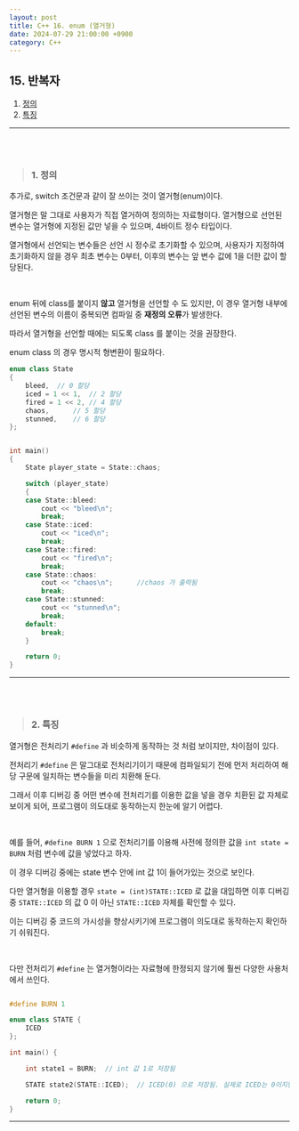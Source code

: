 ```yaml
---
layout: post
title: C++ 16. enum (열거형)
date: 2024-07-29 21:00:00 +0900
category: C++
---
```


## 15. 반복자

1. [정의](#1-정의)
2. [특징](#2-특징)

---

<br><br>

>###  1. 정의

추가로, switch 조건문과 같이 잘 쓰이는 것이 열거형(enum)이다.

열거형은 말 그대로 사용자가 직접 열거하여 정의하는 자료형이다. 열거형으로 선언된 변수는 열거형에 지정된 값만 넣을 수 있으며, 4바이트 정수 타입이다.

열거형에서 선언되는 변수들은 선언 시 정수로 초기화할 수 있으며, 사용자가 지정하여 초기화하지 않을 경우 최초 변수는 0부터, 이후의 변수는 앞 변수 값에 1을 더한 값이 할당된다.

<br>

enum 뒤에 class를 붙이지 **않고** 열거형을 선언할 수 도 있지만, 이 경우 열거형 내부에 선언된 변수의 이름이 중복되면 컴파일 중 **재정의 오류**가 발생한다.

따라서 열거형을 선언할 때에는 되도록 class 를 붙이는 것을 권장한다.

enum class 의 경우 명시적 형변환이 필요하다.

```cpp
enum class State
{
	bleed,	// 0 할당
	iced = 1 << 1,	// 2 할당
	fired = 1 << 2,	// 4 할당
	chaos,		// 5 할당
	stunned,	// 6 할당
};


int main()
{
	State player_state = State::chaos;

	switch (player_state)
	{
	case State::bleed:
		cout << "bleed\n";
		break;
	case State::iced:
		cout << "iced\n";
		break;
	case State::fired:
		cout << "fired\n";
		break;
	case State::chaos:
		cout << "chaos\n";      //chaos 가 출력됨
		break;
	case State::stunned:
		cout << "stunned\n";
		break;
	default:
		break;
	}

	return 0;
}
```

---


<br><br>

>###  2. 특징


열거형은 전처리기 `#define` 과 비슷하게 동작하는 것 처럼 보이지만, 차이점이 있다.

전처리기 `#define` 은 말그대로 전처리기이기 때문에 컴파일되기 전에 먼저 처리하여 해당 구문에 일치하는 변수들을 미리 치환해 둔다.

그래서 이후 디버깅 중 어떤 변수에 전처리기를 이용한 값을 넣을 경우 치환된 값 자체로 보이게 되어, 프로그램이 의도대로 동작하는지 한눈에 알기 어렵다.

<br>

예를 들어, `#define BURN 1` 으로 전처리기를 이용해 사전에 정의한 값을 `int state = BURN` 처럼 변수에 값을 넣었다고 하자.

이 경우 디버깅 중에는 state 변수 안에 int 값 1이 들어가있는 것으로 보인다.

다만 열거형을 이용할 경우 `state = (int)STATE::ICED` 로 값을 대입하면 이후 디버깅 중 `STATE::ICED` 의 값 0 이 아닌 `STATE::ICED` 자체를 확인할 수 있다.

이는 디버깅 중 코드의 가시성을 향상시키기에 프로그램이 의도대로 동작하는지 확인하기 쉬워진다.

<br>

다만 전처리기 `#define` 는 열거형이라는 자료형에 한정되지 않기에 훨씬 다양한 사용처에서 쓰인다.


```cpp

#define BURN 1

enum class STATE {
	ICED
};

int main() {

	int state1 = BURN;	// int 값 1로 저장됨

	STATE state2(STATE::ICED);	// ICED(0) 으로 저장됨. 실제로 ICED는 0이지만 값이 ICED 임을 알 수 있으며, 타입은 STATE이다.

	return 0;
}

```



---

